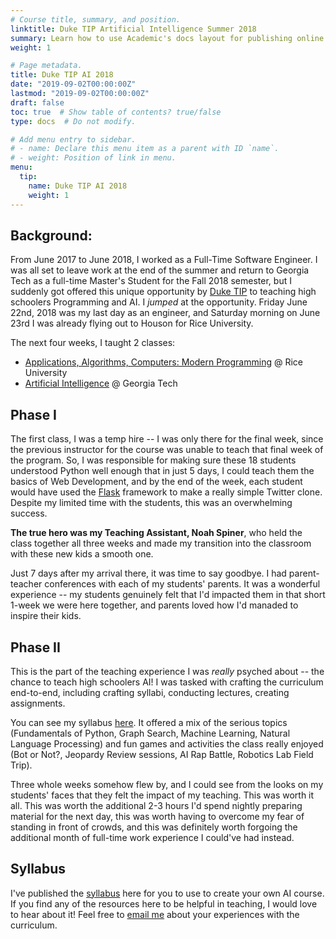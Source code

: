 ```yaml
---
# Course title, summary, and position.
linktitle: Duke TIP Artificial Intelligence Summer 2018
summary: Learn how to use Academic's docs layout for publishing online courses, software documentation, and tutorials.
weight: 1

# Page metadata.
title: Duke TIP AI 2018
date: "2019-09-02T00:00:00Z"
lastmod: "2019-09-02T00:00:00Z"
draft: false
toc: true  # Show table of contents? true/false
type: docs  # Do not modify.

# Add menu entry to sidebar.
# - name: Declare this menu item as a parent with ID `name`.
# - weight: Position of link in menu.
menu:
  tip:
    name: Duke TIP AI 2018
    weight: 1
---
```


## Background:
From June 2017 to June 2018, I worked as a Full-Time Software Engineer. I was all set to leave work at the end of the summer and return to Georgia Tech as a full-time Master's Student for the Fall 2018 semester, but I suddenly got offered this unique opportunity by [Duke TIP](https://tip.duke.edu/) to teaching high schoolers Programming and AI. I _jumped_ at the opportunity. Friday June 22nd, 2018 was my last day as an engineer, and Saturday morning on June 23rd I was already flying out to Houson for Rice University.


The next four weeks, I taught 2 classes:

- [Applications, Algorithms, Computers: Modern Programming](https://tip.duke.edu/programs/summer-studies/courses/applications-algorithms-computers-modern-programming-0) @ Rice University
- [Artificial Intelligence](https://tip.duke.edu/programs/summer-studies/courses/artificial-intelligence-0) @ Georgia Tech

## Phase I
The first class, I was a temp hire -- I was only there for the final week, since the previous instructor for the course was unable to teach that final week of the program. So, I was responsible for making sure these 18 students understood Python well enough that in just 5 days, I could teach them the basics of Web Development, and by the end of the week, each student would have used the [Flask](http://flask.pocoo.org) framework to make a really simple Twitter clone. Despite my limited time with the students, this was an overwhelming success.

__The true hero was my Teaching Assistant, Noah Spiner__, who held the class together all three weeks and made my transition into the classroom with these new kids a smooth one.

Just 7 days after my arrival there, it was time to say goodbye. I had parent-teacher conferences with each of my students' parents. It was a wonderful experience -- my students genuinely felt that I'd impacted them in that short 1-week we were here together, and parents loved how I'd manaded to inspire their kids.

## Phase II
This is the part of the teaching experience I was _really_ psyched about -- the chance to teach high schoolers AI! I was tasked with crafting the curriculum end-to-end, including crafting syllabi, conducting lectures, creating assignments.

You can see my syllabus [here](/files/duke_syllabus.pdf). It offered a mix of the serious topics (Fundamentals of Python, Graph Search, Machine Learning, Natural Language Processing) and fun games and activities the class really enjoyed (Bot or Not?, Jeopardy Review sessions, AI Rap Battle, Robotics Lab Field Trip).

Three whole weeks somehow flew by, and I could see from the looks on my students' faces that they felt the impact of my teaching. This was worth it all. This was worth the additional 2-3 hours I'd spend nightly preparing material for the next day, this was worth having to overcome my fear of standing in front of crowds, and this was definitely worth forgoing the additional month of full-time work experience I could've had instead.


## Syllabus
I've published the [syllabus](/files/duke_syllabus.pdf) here for you to use to create your own AI course. If you find any of the resources here to be helpful in teaching, I would love to hear about it! Feel free to [email me](mailto:msakhi21@gmail.com) about your experiences with the curriculum.
